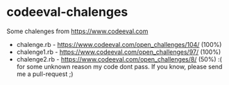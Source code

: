 # codeeval-chalenges
Some chalenges from https://www.codeeval.com

* chalenge.rb  - https://www.codeeval.com/open_challenges/104/ (100%)
* chalenge1.rb - https://www.codeeval.com/open_challenges/97/  (100%)
* chalenge2.rb - https://www.codeeval.com/open_challenges/8/   (50%) :( for some unknown reason my code dont pass. If you know, please send me a pull-request ;)
